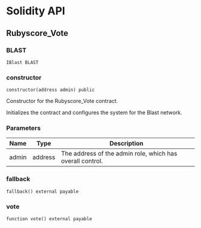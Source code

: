 # Solidity API

## Rubyscore_Vote

### BLAST

```solidity
IBlast BLAST
```

### constructor

```solidity
constructor(address admin) public
```

Constructor for the Rubyscore_Vote contract.

Initializes the contract and configures the system for the Blast network.

### Parameters

| Name | Type | Description |
| ---- | ---- | ----------- |
| admin | address | The address of the admin role, which has overall control. |

### fallback

```solidity
fallback() external payable
```

### vote

```solidity
function vote() external payable
```

